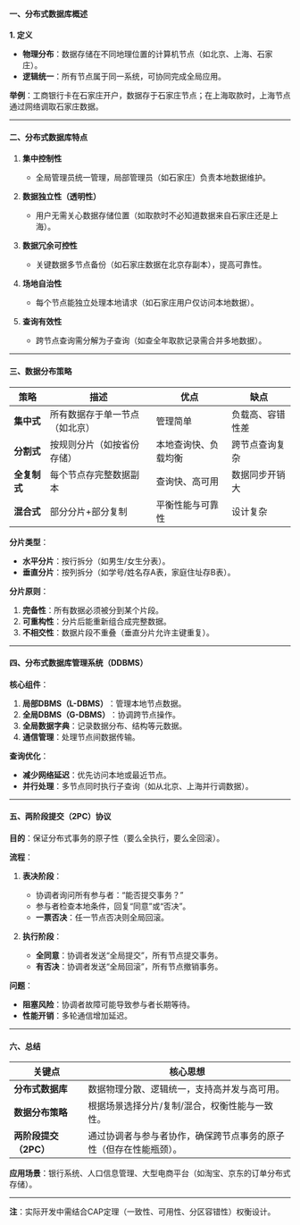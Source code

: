  ####  ​**一、分布式数据库概述**​

​**1. 定义**​

- ​**物理分布**​：数据存储在不同地理位置的计算机节点（如北京、上海、石家庄）。
- ​**逻辑统一**​：所有节点属于同一系统，可协同完成全局应用。

​**举例**​：工商银行卡在石家庄开户，数据存于石家庄节点；在上海取款时，上海节点通过网络调取石家庄数据。

---

#### ​**二、分布式数据库特点**​

1. ​**集中控制性**​
    
    - 全局管理员统一管理，局部管理员（如石家庄）负责本地数据维护。
2. ​**数据独立性（透明性）​**​
    
    - 用户无需关心数据存储位置（如取款时不必知道数据来自石家庄还是上海）。
3. ​**数据冗余可控性**​
    
    - 关键数据多节点备份（如石家庄数据在北京存副本），提高可靠性。
4. ​**场地自治性**​
    
    - 每个节点能独立处理本地请求（如石家庄用户仅访问本地数据）。
5. ​**查询有效性**​
    
    - 跨节点查询需分解为子查询（如查全年取款记录需合并多地数据）。

---

#### ​**三、数据分布策略**​

|​**策略**​|​**描述**​|​**优点**​|​**缺点**​|
|---|---|---|---|
|​**集中式**​|所有数据存于单一节点（如北京）|管理简单|负载高、容错性差|
|​**分割式**​|按规则分片（如按省份存储）|本地查询快、负载均衡|跨节点查询复杂|
|​**全复制式**​|每个节点存完整数据副本|查询快、高可用|数据同步开销大|
|​**混合式**​|部分分片+部分复制|平衡性能与可靠性|设计复杂|

​**分片类型**​：

- ​**水平分片**​：按行拆分（如男生/女生分表）。
- ​**垂直分片**​：按列拆分（如学号/姓名存A表，家庭住址存B表）。

​**分片原则**​：

1. ​**完备性**​：所有数据必须被分到某个片段。
2. ​**可重构性**​：分片后能重新组合成完整数据。
3. ​**不相交性**​：数据片段不重叠（垂直分片允许主键重复）。

---

#### ​**四、分布式数据库管理系统（DDBMS）​**​

​**核心组件**​：

1. ​**局部DBMS（L-DBMS）​**​：管理本地节点数据。
2. ​**全局DBMS（G-DBMS）​**​：协调跨节点操作。
3. ​**全局数据字典**​：记录数据分布、结构等元数据。
4. ​**通信管理**​：处理节点间数据传输。

​**查询优化**​：

- ​**减少网络延迟**​：优先访问本地或最近节点。
- ​**并行处理**​：多节点同时执行子查询（如从北京、上海并行调数据）。

---

#### ​**五、两阶段提交（2PC）协议**​

​**目的**​：保证分布式事务的原子性（要么全执行，要么全回滚）。

​**流程**​：

1. ​**表决阶段**​：
    
    - 协调者询问所有参与者：“能否提交事务？”
    - 参与者检查本地条件，回复“同意”或“否决”。
    - ​**一票否决**​：任一节点否决则全局回滚。
2. ​**执行阶段**​：
    
    - ​**全同意**​：协调者发送“全局提交”，所有节点提交事务。
    - ​**有否决**​：协调者发送“全局回滚”，所有节点撤销事务。

​**问题**​：

- ​**阻塞风险**​：协调者故障可能导致参与者长期等待。
- ​**性能开销**​：多轮通信增加延迟。

---

#### ​**六、总结**​

| ​**关键点**​         | ​**核心思想**​                        |
| ----------------- | --------------------------------- |
| ​**分布式数据库**​      | 数据物理分散、逻辑统一，支持高并发与高可用。            |
| ​**数据分布策略**​      | 根据场景选择分片/复制/混合，权衡性能与一致性。          |
| ​**两阶段提交（2PC）​**​ | 通过协调者与参与者协作，确保跨节点事务的原子性（但存在性能瓶颈）。 |

​**应用场景**​：银行系统、人口信息管理、大型电商平台（如淘宝、京东的订单分布式存储）。

---

​**注**​：实际开发中需结合CAP定理（一致性、可用性、分区容错性）权衡设计。